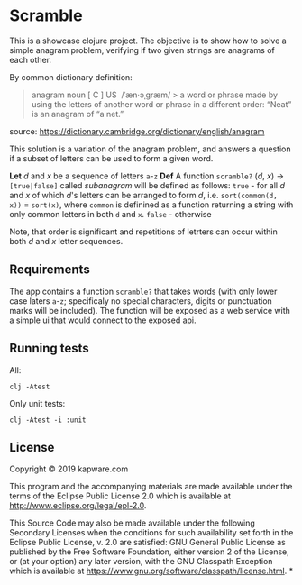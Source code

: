 # Scramble

This is a showcase clojure project. The objective is to show how to solve a simple anagram problem, verifying if two given strings are anagrams of each other.

By common dictionary definition:
> anagram
> noun [ C ] US ​  /ˈæn·əˌɡræm/
​>
> a word or phrase made by using the letters of another word or phrase in a different order:
> “Neat” is an anagram of “a net.”

source: https://dictionary.cambridge.org/dictionary/english/anagram

This solution is a variation of the anagram problem, and answers a question if a subset of letters can be used to form a given word.

**Let** _d_ and _x_ be a sequence of letters `a`-`z`
**Def** A function `scramble?` (_d_, _x_) -> `[true|false]` called _subanagram_ will be defined as follows:
       `true` - for all _d_ and _x_ of which  _d_'s letters can be arranged to form _d_, i.e. `sort(common(d, x))` = `sort(x)`, where `common` is definined as a function returning a string with only common letters in both `d` and `x`.
       `false` - otherwise

Note, that order is significant and repetitions of letrters can occur within both _d_ and _x_ letter sequences. 

## Requirements
The app contains a function `scramble?` that takes words (with only lower case laters `a`-`z`; specificaly no special characters, digits or punctuation marks will be included).
The function will be exposed as a web service with a simple ui that would connect to the exposed api.


## Running tests

All:
```
clj -Atest
```
Only unit tests:

```
clj -Atest -i :unit
```


## License

Copyright © 2019 kapware.com

This program and the accompanying materials are made available under the
terms of the Eclipse Public License 2.0 which is available at
http://www.eclipse.org/legal/epl-2.0.

This Source Code may also be made available under the following Secondary
Licenses when the conditions for such availability set forth in the Eclipse
Public License, v. 2.0 are satisfied: GNU General Public License as published by
the Free Software Foundation, either version 2 of the License, or (at your
option) any later version, with the GNU Classpath Exception which is available
at https://www.gnu.org/software/classpath/license.html.
* 
